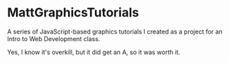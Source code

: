 # MattGraphicsTutorials
A series of JavaScript-based graphics tutorials I created as a project for an Intro to Web Development class. 

Yes, I know it's overkill, but it did get an A, so it was worth it.
